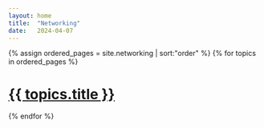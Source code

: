 ```yaml
---
layout: home
title:  "Networking"
date:   2024-04-07
---
```


<div class="row">
        {% assign ordered_pages = site.networking | sort:"order" %}
        {% for topics in ordered_pages %}
        <div class="">
            <h1>
              <a href="{{topics.url}}" class ="no_text_decoration">
              {{ topics.title }}</a>
            </h1>
        </div>
        {% endfor %}
</div>
